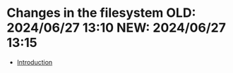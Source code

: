 # Changes in the filesystem OLD: 2024/06/27 13:10 NEW: 2024/06/27 13:15

-   [Introduction](intro.md)

